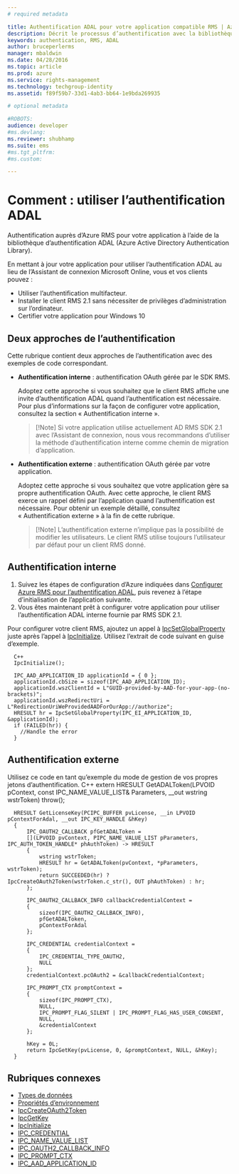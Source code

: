 ```yaml
---
# required metadata

title: Authentification ADAL pour votre application compatible RMS | Azure RMS
description: Décrit le processus d’authentification avec la bibliothèque ADAL
keywords: authentication, RMS, ADAL
author: bruceperlerms
manager: mbaldwin
ms.date: 04/28/2016
ms.topic: article
ms.prod: azure
ms.service: rights-management
ms.technology: techgroup-identity
ms.assetid: f89f59b7-33d1-4ab3-bb64-1e9bda269935

# optional metadata

#ROBOTS:
audience: developer
#ms.devlang:
ms.reviewer: shubhamp
ms.suite: ems
#ms.tgt_pltfrm:
#ms.custom:

---
```


# Comment : utiliser l’authentification ADAL

Authentification auprès d’Azure RMS pour votre application à l’aide de la bibliothèque d’authentification ADAL (Azure Active Directory Authentication Library).

En mettant à jour votre application pour utiliser l’authentification ADAL au lieu de l’Assistant de connexion Microsoft Online, vous et vos clients pouvez :

- Utiliser l’authentification multifacteur.
- Installer le client RMS 2.1 sans nécessiter de privilèges d’administration sur l’ordinateur.
- Certifier votre application pour Windows 10

## Deux approches de l’authentification

Cette rubrique contient deux approches de l’authentification avec des exemples de code correspondant.

- **Authentification interne** : authentification OAuth gérée par le SDK RMS.

  Adoptez cette approche si vous souhaitez que le client RMS affiche une invite d’authentification ADAL quand l’authentification est nécessaire. Pour plus d’informations sur la façon de configurer votre application, consultez la section « Authentification interne ».

  > [!Note] Si votre application utilise actuellement AD RMS SDK 2.1 avec l’Assistant de connexion, nous vous recommandons d’utiliser la méthode d’authentification interne comme chemin de migration d’application.

- **Authentification externe** : authentification OAuth gérée par votre application.

  Adoptez cette approche si vous souhaitez que votre application gère sa propre authentification OAuth. Avec cette approche, le client RMS exerce un rappel défini par l’application quand l’authentification est nécessaire. Pour obtenir un exemple détaillé, consultez « Authentification externe » à la fin de cette rubrique.

  > [!Note] L’authentification externe n’implique pas la possibilité de modifier les utilisateurs. Le client RMS utilise toujours l’utilisateur par défaut pour un client RMS donné.

## Authentification interne

1. Suivez les étapes de configuration d’Azure indiquées dans [Configurer Azure RMS pour l’authentification ADAL](adal-auth.md), puis revenez à l’étape d’initialisation de l’application suivante.
2. Vous êtes maintenant prêt à configurer votre application pour utiliser l’authentification ADAL interne fournie par RMS SDK 2.1.

Pour configurer votre client RMS, ajoutez un appel à [IpcSetGlobalProperty](/rights-management/sdk/2.1/api/win/functions#msipc_ipcsetglobalproperty) juste après l’appel à [IpcInitialize](/rights-management/sdk/2.1/api/win/functions#msipc_ipcinitialize). Utilisez l’extrait de code suivant en guise d’exemple.

      C++
      IpcInitialize();

      IPC_AAD_APPLICATION_ID applicationId = { 0 };
      applicationId.cbSize = sizeof(IPC_AAD_APPLICATION_ID);
      applicationId.wszClientId = L"GUID-provided-by-AAD-for-your-app-(no-brackets)";
      applicationId.wszRedirectUri = L"RedirectionUriWeProvidedAADForOurApp://authorize";
      HRESULT hr = IpcSetGlobalProperty(IPC_EI_APPLICATION_ID, &applicationId);
      if (FAILED(hr)) {
        //Handle the error
      }

## Authentification externe

Utilisez ce code en tant qu’exemple du mode de gestion de vos propres jetons d’authentification.
C++ extern HRESULT GetADALToken(LPVOID pContext, const IPC_NAME_VALUE_LIST& Parameters, __out wstring wstrToken) throw();

      HRESULT GetLicenseKey(PCIPC_BUFFER pvLicense, __in LPVOID pContextForAdal, __out IPC_KEY_HANDLE &hKey)
      {
          IPC_OAUTH2_CALLBACK pfGetADALToken =
          [](LPVOID pvContext, PIPC_NAME_VALUE_LIST pParameters, IPC_AUTH_TOKEN_HANDLE* phAuthToken) -> HRESULT
          {
              wstring wstrToken;
              HRESULT hr = GetADALToken(pvContext, *pParameters, wstrToken);
              return SUCCEEDED(hr) ? IpcCreateOAuth2Token(wstrToken.c_str(), OUT phAuthToken) : hr;
          };

          IPC_OAUTH2_CALLBACK_INFO callbackCredentialContext =
          {
              sizeof(IPC_OAUTH2_CALLBACK_INFO),
              pfGetADALToken,
              pContextForAdal
          };

          IPC_CREDENTIAL credentialContext =
          {
              IPC_CREDENTIAL_TYPE_OAUTH2,
              NULL
          };
          credentialContext.pcOAuth2 = &callbackCredentialContext;

          IPC_PROMPT_CTX promptContext =
          {
              sizeof(IPC_PROMPT_CTX),
              NULL,
              IPC_PROMPT_FLAG_SILENT | IPC_PROMPT_FLAG_HAS_USER_CONSENT,
              NULL,
              &credentialContext
          };

          hKey = 0L;
          return IpcGetKey(pvLicense, 0, &promptContext, NULL, &hKey);
      }

## Rubriques connexes

* [Types de données](/rights-management/sdk/2.1/api/win/datatypes)
* [Propriétés d’environnement](/rights-management/sdk/2.1/api/win/environmentproperties)
* [IpcCreateOAuth2Token](/rights-management/sdk/2.1/api/win/functions#msipc_ipccreateoauth2token)
* [IpcGetKey](/rights-management/sdk/2.1/api/win/functions#msipc_ipcgetkey)
* [IpcInitialize](/rights-management/sdk/2.1/api/win/functions#msipc_ipcinitialize)
* [IPC_CREDENTIAL](/rights-management/sdk/2.1/api/win/IPC_CREDENTIAL)
* [IPC_NAME_VALUE_LIST](/rights-management/sdk/2.1/api/win/IPC_NAME_VALUE_LIST)
* [IPC_OAUTH2_CALLBACK_INFO](/rights-management/sdk/2.1/api/win/IIPC_OAUTH2_CALLBACK_INFO)
* [IPC_PROMPT_CTX](/rights-management/sdk/2.1/api/win/IPC_PROMPT_CTX)
* [IPC_AAD_APPLICATION_ID](/rights-management/sdk/2.1/api/win/IIPC_AAD_APPLICATION_ID)


<!--HONumber=Jun16_HO2-->


